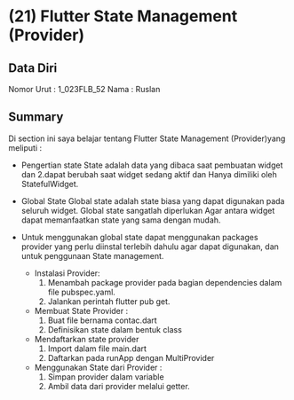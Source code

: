 # (21) Flutter State Management (Provider)

## Data Diri

Nomor Urut : 1_023FLB_52
Nama : Ruslan

## Summary

Di section ini saya belajar tentang Flutter State Management (Provider)yang meliputi :

- Pengertian state
  State adalah data yang dibaca saat pembuatan widget dan 2.dapat berubah saat widget sedang aktif dan Hanya dimiliki oleh StatefulWidget.

- Global State
  Global state adalah state biasa yang dapat digunakan pada seluruh widget. Global state sangatlah diperlukan Agar antara widget dapat memanfaatkan state yang sama dengan mudah.

- Untuk menggunakan global state dapat menggunakan packages provider yang perlu diinstal terlebih dahulu agar dapat digunakan, dan untuk penggunaan State management.
  - Instalasi Provider:
    1. Menambah package provider pada bagian dependencies dalam file pubspec.yaml.
    2. Jalankan perintah flutter pub get.
  - Membuat State Provider :
    1. Buat file bernama contac.dart
    2. Definisikan state dalam bentuk class
  - Mendaftarkan state provider
    1. Import dalam file main.dart
    2. Daftarkan pada runApp dengan MultiProvider
  - Menggunakan State dari Provider :
    1. Simpan provider dalam variable
    2. Ambil data dari provider melalui getter.
